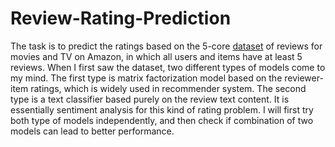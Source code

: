 # Review-Rating-Prediction

The task is to predict the ratings based on the 5-core [dataset](http://jmcauley.ucsd.edu/data/amazon/) of reviews for movies and TV on Amazon, in which all users and items have at least 5 reviews. When I first saw the dataset, two different types of models come to my mind. The first type is matrix factorization model based on the reviewer-item ratings, which is widely used in recommender system. The second type is a text classifier based purely on the review text content. It is essentially sentiment analysis for this kind of rating problem. I will first try both type of models independently, and then check if combination of two models can lead to better performance.
